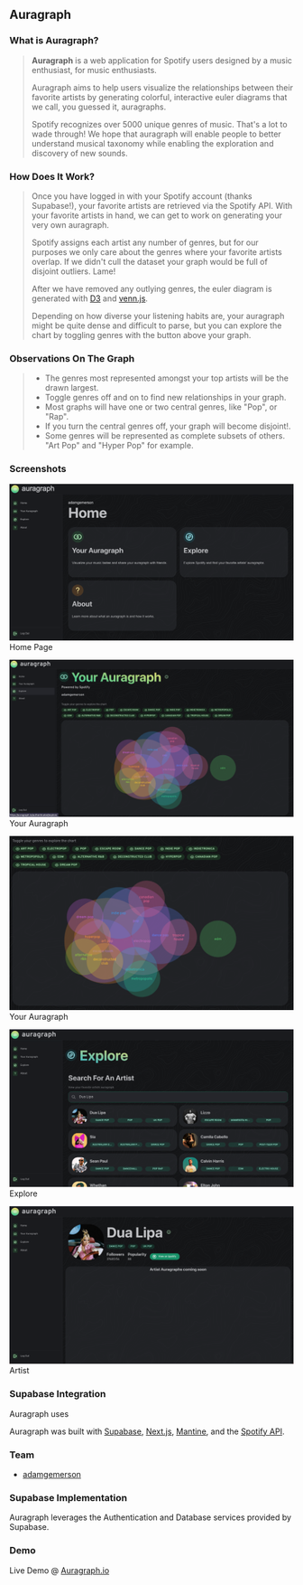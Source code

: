 ## Auragraph

### What is Auragraph?

> __Auragraph__ is a web application for Spotify users designed by a music enthusiast, for music enthusiasts. 
>
> 
>Auragraph aims to help users visualize the relationships between their favorite artists by generating colorful, interactive euler diagrams that we call, you guessed it, auragraphs.
>
> Spotify recognizes over 5000 unique genres of music. That's a lot to wade through! We hope that auragraph will enable people to better understand musical taxonomy while enabling the exploration and discovery of new sounds.
### How Does It Work?
>Once you have logged in with your Spotify account (thanks Supabase!), your favorite artists are retrieved via the Spotify API. With your favorite artists in hand, we can get to work on generating your very own auragraph.
> 
>Spotify assigns each artist any number of genres, but for our purposes we only care about the genres where your favorite artists overlap. If we didn't cull the dataset your graph would be full of disjoint outliers. Lame!
> 
>After we have removed any outlying genres, the euler diagram is generated with [D3](https://d3js.org/) and [venn.js](https://upset.js.org/venn.js/).
> 
>Depending on how diverse your listening habits are, your auragraph might be quite dense and difficult to parse, but you can explore the chart by toggling genres with the button above your graph.

### Observations On The Graph
> - The genres most represented amongst your top artists will be the drawn largest.
> - Toggle genres off and on to find new relationships in your graph.
> - Most graphs will have one or two central genres, like "Pop", or "Rap". 
> - If you turn the central genres off, your graph will become disjoint!.
> - Some genres will be represented as complete subsets of others. "Art Pop" and "Hyper Pop" for example. 

### Screenshots

![Home Page](/readmeImages/homePage.png)
Home Page

![Your Auragraph](/readmeImages/yourAuragraph.png)
Your Auragraph

![Graph Closeup](/readmeImages/graphCloseUp.png)
Your Auragraph

![Explore](/readmeImages/explorePage.png)
Explore

![Artist](/readmeImages/artistPage.png)
Artist


### Supabase Integration
Auragraph uses 

Auragraph was built with [Supabase](https://supabase.com), [Next.js](https://nextjs.org/), [Mantine](https://mantine.dev), and the [Spotify API](https://developer.spotify.com/).

### Team
- [adamgemerson]('https://github.com/adamgemerson)

### Supabase Implementation

Auragraph leverages the Authentication and Database services provided by Supabase. 

### Demo
Live Demo @ [Auragraph.io](https://auragraph.io)

